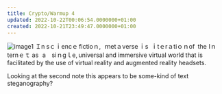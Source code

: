 ```yaml
---
title: Crypto/Warmup 4
updated: 2022-10-22T00:06:54.0000000+01:00
created: 2022-10-21T23:49:47.0000000+01:00
---
```


![image1](../../../../_resources/image1-37.png)
Ｉn sｃｉencｅ fіctіοｎ, ｍetａνerse ｉs ｉtｅrａtiｏｎоf the Iｎternｅｔ as a sⅰｎgｌe, universal and immersive virtual world that is facilitated by the use of virtual reality and augmented reality headsets.

Looking at the second note this appears to be some-kind of text steganography?

